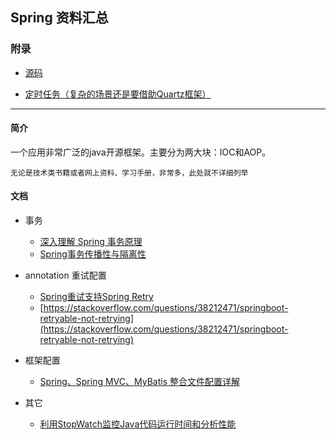 ## Spring 资料汇总


### 附录

* [源码](https://github.com/spring-projects/spring-framework)

* [定时任务（复杂的场景还是要借助Quartz框架）](https://docs.spring.io/spring/docs/current/spring-framework-reference/html/scheduling.html) 


---



#### 简介

一个应用非常广泛的java开源框架。主要分为两大块：IOC和AOP。


`无论是技术类书籍或者网上资料、学习手册，非常多，此处就不详细列举`

#### 文档

* 事务
	* [深入理解 Spring 事务原理](http://www.codeceo.com/article/spring-transactions.html)
	* [Spring事务传播性与隔离性](https://mp.weixin.qq.com/s/u4NLJ3I2vkeZHWBpgHsdEA)

* annotation 重试配置
	* [Spring重试支持Spring Retry](http://blog.csdn.net/jiesa/article/details/76549381)
	* [https://stackoverflow.com/questions/38212471/springboot-retryable-not-retrying](https://stackoverflow.com/questions/38212471/springboot-retryable-not-retrying)

*  框架配置
	* [Spring、Spring MVC、MyBatis 整合文件配置详解](https://mp.weixin.qq.com/s/8-XvEOA4WzrZwytOXpHHyw)
	
*  其它
	* [利用StopWatch监控Java代码运行时间和分析性能](https://jingyan.baidu.com/article/11c17a2c353e20f446e39d38.html)